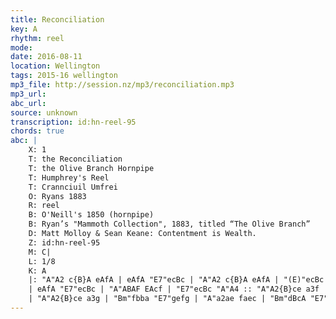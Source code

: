 ```yaml
---
title: Reconciliation
key: A
rhythm: reel
mode: 
date: 2016-08-11
location: Wellington
tags: 2015-16 wellington
mp3_file: http://session.nz/mp3/reconciliation.mp3
mp3_url: 
abc_url: 
source: unknown
transcription: id:hn-reel-95
chords: true
abc: |
    X: 1
    T: the Reconciliation
    T: the Olive Branch Hornpipe
    T: Humphrey's Reel
    T: Crannciuil Umfrei
    O: Ryans 1883
    R: reel
    B: O'Neill's 1850 (hornpipe)
    B: Ryan’s "Mammoth Collection", 1883, titled “The Olive Branch”
    D: Matt Molloy & Sean Keane: Contentment is Wealth.
    Z: id:hn-reel-95
    M: C|
    L: 1/8
    K: A
    |: "A"A2 c{B}A eAfA | eAfA "E7"ecBc | "A"A2 c{B}A eAfA | "(E)"ecBc "E7"AFEF | "A"A2 c{B}A eAfA |
    | eAfA "E7"ecBc | "A"ABAF EAcf | "E7"ecBc "A"A4 :: "A"A2{B}ce a3f | "E7"efed cdcB |
    | "A"A2{B}ce a3g | "Bm"fbba "E7"gefg | "A"a2ae faec | "Bm"dBcA "E7"BAFG | "A"ABAF EAcf | "E7"ecBc "A"A4 :|
---
```


